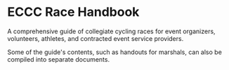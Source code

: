 # ECCC Race Handbook

A comprehensive guide of collegiate cycling races for event organizers, volunteers, athletes, and contracted event service providers.

Some of the guide's contents, such as handouts for marshals, can also be compiled into separate documents.
